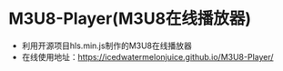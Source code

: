 # M3U8-Player(M3U8在线播放器)
* 利用开源项目hls.min.js制作的M3U8在线播放器
* 在线使用地址：https://icedwatermelonjuice.github.io/M3U8-Player/
